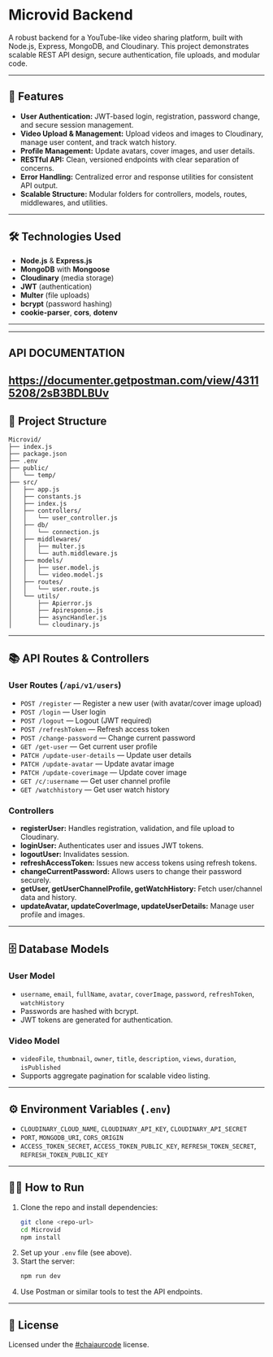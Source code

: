 # Microvid Backend

A robust backend for a YouTube-like video sharing platform, built with Node.js, Express, MongoDB, and Cloudinary. This project demonstrates scalable REST API design, secure authentication, file uploads, and modular code.

---

## 🚀 Features

- **User Authentication:** JWT-based login, registration, password change, and secure session management.
- **Video Upload & Management:** Upload videos and images to Cloudinary, manage user content, and track watch history.
- **Profile Management:** Update avatars, cover images, and user details.
- **RESTful API:** Clean, versioned endpoints with clear separation of concerns.
- **Error Handling:** Centralized error and response utilities for consistent API output.
- **Scalable Structure:** Modular folders for controllers, models, routes, middlewares, and utilities.

---

## 🛠️ Technologies Used

- **Node.js** & **Express.js**
- **MongoDB** with **Mongoose**
- **Cloudinary** (media storage)
- **JWT** (authentication)
- **Multer** (file uploads)
- **bcrypt** (password hashing)
- **cookie-parser**, **cors**, **dotenv**

---

---
## API DOCUMENTATION
https://documenter.getpostman.com/view/43115208/2sB3BDLBUv
---

## 📁 Project Structure

```
Microvid/
├── index.js
├── package.json
├── .env
├── public/
│   └── temp/
├── src/
│   ├── app.js
│   ├── constants.js
│   ├── index.js
│   ├── controllers/
│   │   └── user_controller.js
│   ├── db/
│   │   └── connection.js
│   ├── middlewares/
│   │   ├── multer.js
│   │   └── auth.middleware.js
│   ├── models/
│   │   ├── user.model.js
│   │   └── video.model.js
│   ├── routes/
│   │   └── user.route.js
│   └── utils/
│       ├── Apierror.js
│       ├── Apiresponse.js
│       ├── asyncHandler.js
│       └── cloudinary.js
```

---

## 📚 API Routes & Controllers

### User Routes (`/api/v1/users`)

- `POST /register` — Register a new user (with avatar/cover image upload)
- `POST /login` — User login
- `POST /logout` — Logout (JWT required)
- `POST /refreshToken` — Refresh access token
- `POST /change-password` — Change current password
- `GET /get-user` — Get current user profile
- `PATCH /update-user-details` — Update user details
- `PATCH /update-avatar` — Update avatar image
- `PATCH /update-coverimage` — Update cover image
- `GET /c/:username` — Get user channel profile
- `GET /watchhistory` — Get user watch history

### Controllers

- **registerUser:** Handles registration, validation, and file upload to Cloudinary.
- **loginUser:** Authenticates user and issues JWT tokens.
- **logoutUser:** Invalidates session.
- **refreshAccessToken:** Issues new access tokens using refresh tokens.
- **changeCurrentPassword:** Allows users to change their password securely.
- **getUser, getUserChannelProfile, getWatchHistory:** Fetch user/channel data and history.
- **updateAvatar, updateCoverImage, updateUserDetails:** Manage user profile and images.

---

## 🗄️ Database Models

### User Model

- `username`, `email`, `fullName`, `avatar`, `coverImage`, `password`, `refreshToken`, `watchHistory`
- Passwords are hashed with bcrypt.
- JWT tokens are generated for authentication.

### Video Model

- `videoFile`, `thumbnail`, `owner`, `title`, `description`, `views`, `duration`, `isPublished`
- Supports aggregate pagination for scalable video listing.

---

## ⚙️ Environment Variables (`.env`)

- `CLOUDINARY_CLOUD_NAME`, `CLOUDINARY_API_KEY`, `CLOUDINARY_API_SECRET`
- `PORT`, `MONGODB_URI`, `CORS_ORIGIN`
- `ACCESS_TOKEN_SECRET`, `ACCESS_TOKEN_PUBLIC_KEY`, `REFRESH_TOKEN_SECRET`, `REFRESH_TOKEN_PUBLIC_KEY`

---

## 🧑‍💻 How to Run

1. Clone the repo and install dependencies:
   ```bash
   git clone <repo-url>
   cd Microvid
   npm install
   ```
2. Set up your `.env` file (see above).
3. Start the server:
   ```bash
   npm run dev
   ```
4. Use Postman or similar tools to test the API endpoints.

---

## 📄 License

Licensed under the [#chaiaurcode](https://github.com/chaiaurcode) license.
